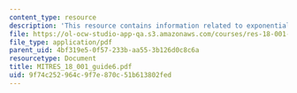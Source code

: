 ```yaml
---
content_type: resource
description: 'This resource contains information related to exponentials and logarithms. '
file: https://ol-ocw-studio-app-qa.s3.amazonaws.com/courses/res-18-001-calculus-online-textbook-spring-2005/9f74c252964c9f7e870c51b613802fed_MITRES_18_001_guide6.pdf
file_type: application/pdf
parent_uid: 4bf319e5-0f57-233b-aa55-3b126d0c8c6a
resourcetype: Document
title: MITRES_18_001_guide6.pdf
uid: 9f74c252-964c-9f7e-870c-51b613802fed
---
```

